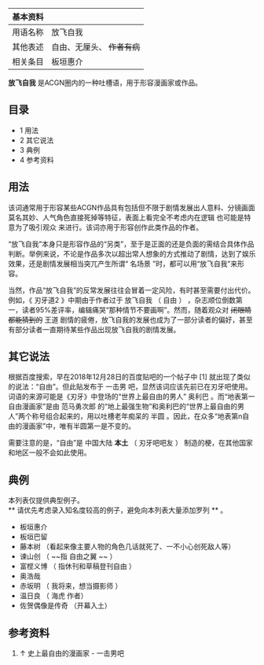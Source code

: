 |  **基本资料**  ||
|---|---|
|用语名称  |  放飞自我   |
|其他表述  |  自由、无厘头、 ~~作者有病~~  |
|相关条目  |  板垣惠介   |
  
**放飞自我** 是ACGN圈内的一种吐槽语，用于形容漫画家或作品。

##  目录

  * 1  用法 
  * 2  其它说法 
  * 3  典例 
  * 4  参考资料 

##  用法

该词通常用于形容某些ACGN作品具有包括但不限于剧情发展出人意料、分镜画面莫名其妙、人气角色直接死掉等特征，表面上看完全不考虑内在逻辑
也可能是特意为了吸引观众  来进行。该词亦用于形容创作此类作品的作者。

“放飞自我”本身只是形容作品的“另类”，至于是正面的还是负面的需结合具体作品判断。举例来说，不论是作品多次以超出常人想象的方式推动了剧情，达到了娱乐效果，还是剧情发展相当突兀产生所谓“
名场景  ”时，都可以用“放飞自我”来形容。

当然，作品“放飞自我”的反常发展往往会冒着一定风险，有时甚至需要付出代价。例如，《  刃牙道2  》中期由于作者过于  放飞自我  （  自由  ）
，杂志顺位倒数第一，读者95%差评率，编辑痛哭“那种情节不要画啊”。然而，随着观众对 ~~闭眼睛都能猜到的~~ 王道
剧情的疲倦，放飞自我的发展也成为了一部分读者的偏好，甚至有部分读者一直期待某些作品出现放飞自我的剧情发展。

##  其它说法

根据百度搜索，早在2018年12月28日的百度贴吧的一个帖子中  [1]  就出现了类似的说法：“自由”。但此贴发布于  一击男
吧，显然该词应该先前已在刃牙吧使用。词语的来源可能是《刃牙》中登场的“世界上最自由的男人”  奥利巴  。而“地表第一自由漫画家”是由  范马勇次郎
的“地上最强生物”和奥利巴的“世界上最自由的男人”两个称号组合起来的，用以吐槽老年痴呆的  半圆
。因此，在众多“地表第n自由的漫画家”中，唯有半圆第一是不变的。

需要注意的是，“自由”是  中国大陆 **本土** （  刃牙吧吧友  ）  制造的梗，在其他国家和地区一般不会如此使用。

##  典例

本列表仅提供典型例子。  
** 请优先考虑录入知名度较高的例子，避免向本列表大量添加罗列  ** 。

  * 板垣惠介 
  * 板垣巴留 
  * 藤本树  （看起来像主要人物的角色几话就死了、一不小心创死敌人等） 
  * 谏山创  （ ~~指 自由之翼  ~~ ） 
  * 富㭴义博  （  指休刊和草稿登刊自由  ） 
  * 奥浩哉 
  * 赤坂明  （  我将来，想当摄影师  ） 
  * 温日良  （  海虎  作者） 
  * 佐贺偶像是传奇  （开幕入土） 

##  参考资料

  1. ↑  史上最自由的漫画家  \- 一击男吧 

